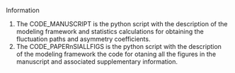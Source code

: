 Information
1. The CODE_MANUSCRIPT is the python script with the description of the modeling framework and statistics calculations for obtaining the fluctuation paths and asymmetry coefficients.
2. The CODE_PAPERnSIALLFIGS is the python script with the description of the modeling framework the code for otaning all the figures in the manuscript and associated supplementary information.
